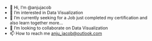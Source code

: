 - 👋 Hi, I’m @anjujacob
- 👀 I’m interested in Data Visualization
- 🌱 I’m currently seeking for a Job just completed my certification and also learn together more...
- 💞️ I’m looking to collaborate on Data Visualization
- 📫 How to reach me anju_jacob@outlook.com

<!---
anjujacob/anjujacob is a ✨ special ✨ repository because its `README.md` (this file) appears on your GitHub profile.
You can click the Preview link to take a look at your changes.
--->
